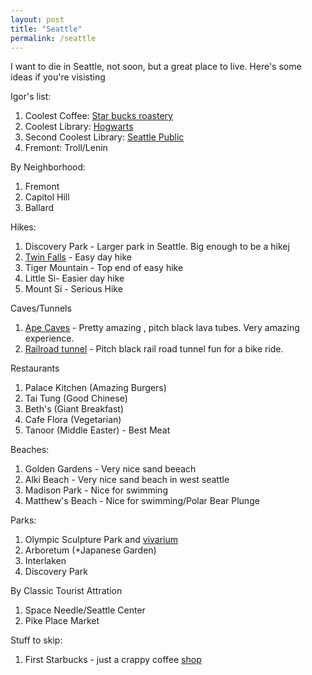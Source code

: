 ```yaml
---
layout: post
title: "Seattle"
permalink: /seattle
---
```


I want to die in Seattle, not soon, but a great place to live. Here's some ideas if you're visisting

Igor's list:

1. Coolest Coffee: [Star bucks roastery](https://www.starbucksreserve.com/en-us/locations/seattle)
2. Coolest Library: [Hogwarts](https://www.lib.washington.edu/suzzallo)
3. Second Coolest Library: [Seattle Public](https://www.spl.org/hours-and-locations/central-library)
4. Fremont: Troll/Lenin

By Neighborhood:

1. Fremont
1. Capitol Hill
1. Ballard

Hikes:

1. Discovery Park - Larger park in Seattle. Big enough to be a hikej
2. [Twin Falls](https://www.wta.org/go-hiking/hikes/twin-falls-state-park) - Easy day hike
3. Tiger Mountain - Top end of easy hike
4. Little Si- Easier day hike
5. Mount Si - Serious Hike

Caves/Tunnels

1. [Ape Caves](https://www.wta.org/go-hiking/hikes/ape-cave) - Pretty amazing , pitch black lava tubes. Very amazing experience.
1. [Railroad tunnel](https://www.wta.org/go-hiking/hikes/iron-horse-tunnel) - Pitch black rail road tunnel fun for a bike ride.

Restaurants

1. Palace Kitchen (Amazing Burgers)
2. Tai Tung (Good Chinese)
3. Beth's (Giant Breakfast)
4. Cafe Flora (Vegetarian)
5. Tanoor (Middle Easter) - Best Meat

Beaches:

1. Golden Gardens - Very nice sand beeach
1. Alki Beach - Very nice sand beach in west seattle
1. Madison Park - Nice for swimming
1. Matthew's Beach - Nice for swimming/Polar Bear Plunge

Parks:

1. Olympic Sculpture Park and [vivarium](https://art.seattleartmuseum.org/objects/32046/neukom-vivarium)
1. Arboretum (+Japanese Garden)
1. Interlaken
1. Discovery Park

By Classic Tourist Attration

1. Space Needle/Seattle Center
1. Pike Place Market

Stuff to skip:

1. First Starbucks - just a crappy coffee [shop](shop.md)
